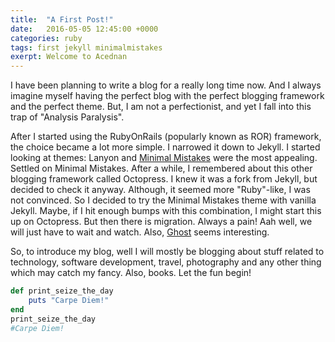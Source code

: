 ```yaml
---
title:  "A First Post!"
date:   2016-05-05 12:45:00 +0000
categories: ruby
tags: first jekyll minimalmistakes 
exerpt: Welcome to Acednan
---
```


I have been planning to write a blog for a really long time now. And I always imagine myself having the perfect blog with the perfect blogging framework and the perfect theme. But, I am not a perfectionist, and yet I fall into this trap of "Analysis Paralysis". 

After I started using the RubyOnRails (popularly known as ROR) framework, the choice became a lot more simple. I narrowed it down to Jekyll. I started looking at themes: Lanyon and [Minimal Mistakes](https://mmistakes.github.io/minimal-mistakes/) were the most appealing. Settled on Minimal Mistakes. After a while, I remembered about this other blogging framework called Octopress. I knew it was a fork from Jekyll, but decided to check it anyway. Although, it seemed more "Ruby"-like, I was not convinced. So I decided to try the Minimal Mistakes theme with vanilla Jekyll. Maybe, if I hit enough bumps with this combination, I might start this up on Octopress. But then there is migration. Always a pain! Aah well, we will just have to wait and watch. Also, [Ghost](https://ghost.org/) seems interesting. 

So, to introduce my blog, well I will mostly be blogging about stuff related to technology, software development, travel, photography and any other thing which may catch my fancy. Also, books. Let the fun begin!

```ruby
def print_seize_the_day
	puts "Carpe Diem!"
end
print_seize_the_day
#Carpe Diem!
```
